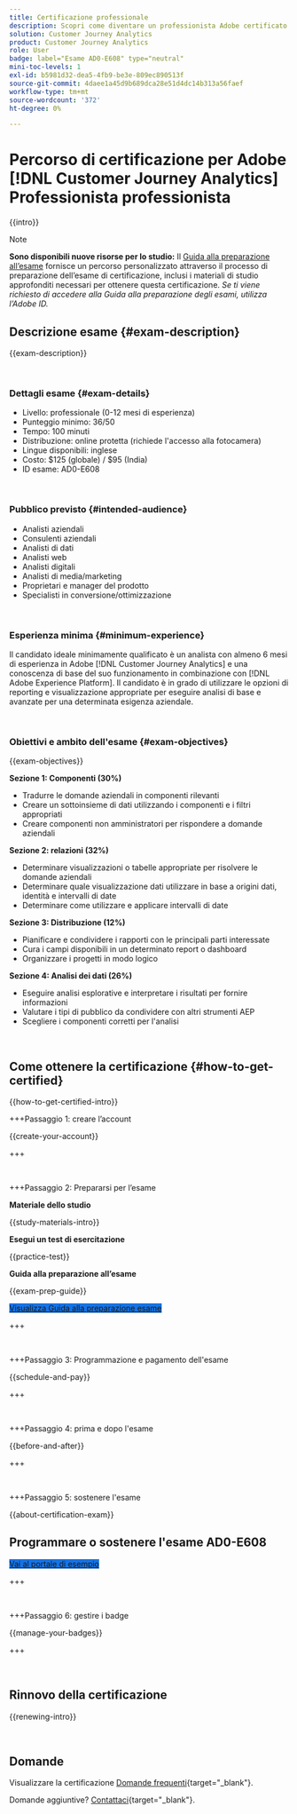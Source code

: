 ```yaml
---
title: Certificazione professionale
description: Scopri come diventare un professionista Adobe certificato in [!DNL Customer Journey Analytics]
solution: Customer Journey Analytics
product: Customer Journey Analytics
role: User
badge: label="Esame AD0-E608" type="neutral"
mini-toc-levels: 1
exl-id: b5981d32-dea5-4fb9-be3e-809ec890513f
source-git-commit: 4daee1a45d9b689dca28e51d4dc14b313a56faef
workflow-type: tm+mt
source-wordcount: '372'
ht-degree: 0%

---
```


# Percorso di certificazione per Adobe [!DNL Customer Journey Analytics] Professionista professionista

{{intro}}

>[!NOTE]
>
>**Sono disponibili nuove risorse per lo studio:** Il [Guida alla preparazione all’esame](https://app.rockinfo.com/courses/playScorm/375) fornisce un percorso personalizzato attraverso il processo di preparazione dell’esame di certificazione, inclusi i materiali di studio approfonditi necessari per ottenere questa certificazione. _Se ti viene richiesto di accedere alla Guida alla preparazione degli esami, utilizza l’Adobe ID._

## Descrizione esame {#exam-description}

{{exam-description}}

<br>

### Dettagli esame {#exam-details}

* Livello: professionale (0-12 mesi di esperienza)
* Punteggio minimo: 36/50
* Tempo: 100 minuti
* Distribuzione: online protetta (richiede l&#39;accesso alla fotocamera)
* Lingue disponibili: inglese
* Costo: $125 (globale) / $95 (India)
* ID esame: AD0-E608

<br>

### Pubblico previsto {#intended-audience}

* Analisti aziendali
* Consulenti aziendali
* Analisti di dati
* Analisti web
* Analisti digitali
* Analisti di media/marketing
* Proprietari e manager del prodotto
* Specialisti in conversione/ottimizzazione

<br>

### Esperienza minima {#minimum-experience}

Il candidato ideale minimamente qualificato è un analista con almeno 6 mesi di esperienza in Adobe [!DNL Customer Journey Analytics] e una conoscenza di base del suo funzionamento in combinazione con [!DNL Adobe Experience Platform]. Il candidato è in grado di utilizzare le opzioni di reporting e visualizzazione appropriate per eseguire analisi di base e avanzate per una determinata esigenza aziendale.

<br>

### Obiettivi e ambito dell&#39;esame {#exam-objectives}

{{exam-objectives}}

**Sezione 1: Componenti (30%)**

* Tradurre le domande aziendali in componenti rilevanti
* Creare un sottoinsieme di dati utilizzando i componenti e i filtri appropriati
* Creare componenti non amministratori per rispondere a domande aziendali

**Sezione 2: relazioni (32%)**

* Determinare visualizzazioni o tabelle appropriate per risolvere le domande aziendali
* Determinare quale visualizzazione dati utilizzare in base a origini dati, identità e intervalli di date
* Determinare come utilizzare e applicare intervalli di date

**Sezione 3: Distribuzione (12%)**

* Pianificare e condividere i rapporti con le principali parti interessate
* Cura i campi disponibili in un determinato report o dashboard
* Organizzare i progetti in modo logico

**Sezione 4: Analisi dei dati (26%)**

* Eseguire analisi esplorative e interpretare i risultati per fornire informazioni
* Valutare i tipi di pubblico da condividere con altri strumenti AEP
* Scegliere i componenti corretti per l&#39;analisi

<br>

## Come ottenere la certificazione {#how-to-get-certified}

{{how-to-get-certified-intro}}

+++Passaggio 1: creare l’account

{{create-your-account}}

+++

<br>

+++Passaggio 2: Prepararsi per l’esame

**Materiale dello studio**

{{study-materials-intro}}

**Esegui un test di esercitazione**

{{practice-test}}

**Guida alla preparazione all’esame**

{{exam-prep-guide}}

<a href="https://app.rockinfo.com/courses/playScorm/375" target="_blank" class="spectrum-Button spectrum-Button--fill spectrum-Button--accent spectrum-Button--sizeM is-margin-bottom-big-big at-element-click-tracking" style="background-color:#1473E6">

<span class="spectrum-Button-label has-no-wrap">
   Visualizza Guida alla preparazione esame
</span>
</a>

+++

<br>

+++Passaggio 3: Programmazione e pagamento dell&#39;esame

{{schedule-and-pay}}

+++

<br>

+++Passaggio 4: prima e dopo l&#39;esame

{{before-and-after}}

+++

<br>

+++Passaggio 5: sostenere l&#39;esame

{{about-certification-exam}}

## Programmare o sostenere l&#39;esame AD0-E608

<a href="https://www.certmetrics.com/adobe/candidate/examity_sso.aspx?eid=AD0-E608" target="_blank" class="spectrum-Button spectrum-Button--fill spectrum-Button--accent spectrum-Button--sizeM is-margin-bottom-big-big at-element-click-tracking" style="background-color:#1473E6">

<span class="spectrum-Button-label has-no-wrap">
   Vai al portale di esempio
</span>
</a>

+++

<br>

+++Passaggio 6: gestire i badge

{{manage-your-badges}}

+++

<br>

## Rinnovo della certificazione

{{renewing-intro}}

<br>

## Domande

Visualizzare la certificazione [Domande frequenti](https://experienceleague.adobe.com/docs/certification/certification/faq.html){target="_blank"}.

Domande aggiuntive? [Contattaci](mailto:certif@adobe.com){target="_blank"}.
